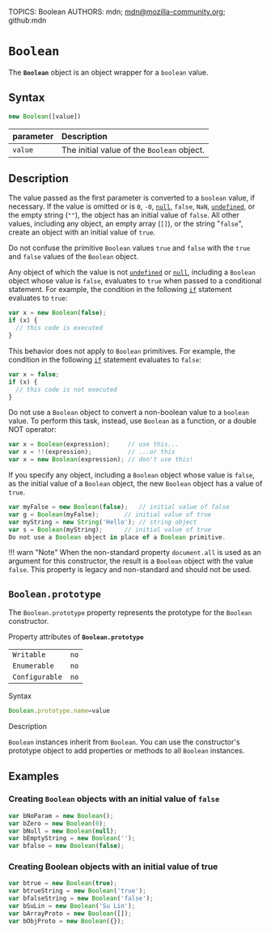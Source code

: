 TOPICS: Boolean
AUTHORS: mdn; mdn@mozilla-community.org; github:mdn

# `Boolean`

The **`Boolean`** object is an object wrapper for a `boolean` value.

## Syntax

```javascript
new Boolean([value])
```

| parameter | Description |
| :-- | :-- |
| `value` | The initial value of the `Boolean` object. |

## Description

The value passed as the first parameter is converted to a `boolean` value, if necessary. If the value
is omitted or is `0`, `-0`, [`null`](/en/webfrontend/null), `false`, `NaN`, [`undefined`](/en/webfrontend/undefined),
or the empty string (`""`), the object has an initial value of `false`. All other values,
including any object, an empty array (`[]`), or the string "`false`", create an object with an
initial value of `true`.

Do not confuse the primitive `Boolean` values `true` and `false` with the `true` and `false` values
of the `Boolean` object.

Any object of which the value is not [`undefined`](/en/webfrontend/undefined) or
[`null`](/en/webfrontend/null), including a `Boolean` object whose
value is `false`, evaluates to `true` when passed to a conditional statement. For example,
the condition in the following [`if`](/en/webfrontend/if) statement evaluates to `true`:

```javascript
var x = new Boolean(false);
if (x) {
  // this code is executed
}
```

This behavior does not apply to `Boolean` primitives. For example, the condition in the following
[`if`](/en/webfrontend/if) statement evaluates to `false`:

```javascript
var x = false;
if (x) {
  // this code is not executed
}
```

Do not use a `Boolean` object to convert a non-boolean value to a `boolean` value. To perform this task,
instead, use `Boolean` as a function, or a double NOT operator:

```javascript
var x = Boolean(expression);     // use this...
var x = !!(expression);          // ...or this
var x = new Boolean(expression); // don't use this!
```

If you specify any object, including a `Boolean` object whose value is `false`, as the initial value
of a `Boolean` object, the new `Boolean` object has a value of `true`.

```javascript
var myFalse = new Boolean(false);   // initial value of false
var g = Boolean(myFalse);       // initial value of true
var myString = new String('Hello'); // string object
var s = Boolean(myString);      // initial value of true
Do not use a Boolean object in place of a Boolean primitive.
```

!!! warn "Note"
    When the non-standard property `document.all` is used as an argument for this constructor,
    the result is a `Boolean` object with the value `false`. This property is legacy and non-standard
    and should not be used.

## `Boolean.prototype`

The `Boolean.prototype` property represents the prototype for the `Boolean`
constructor.

Property attributes of **`Boolean.prototype`**

|  |  |
| :--- | :--- |
| `Writable` | `no` |
| `Enumerable` | `no` |
| `Configurable` | `no` |

Syntax

```javascript
Boolean.prototype.name=value
```

Description

`Boolean` instances inherit from `Boolean`. You can use
the constructor's prototype object to add properties or methods to all
`Boolean` instances.

## Examples

### Creating `Boolean` objects with an initial value of `false`

```javascript
var bNoParam = new Boolean();
var bZero = new Boolean(0);
var bNull = new Boolean(null);
var bEmptyString = new Boolean('');
var bfalse = new Boolean(false);
```

### Creating Boolean objects with an initial value of true

```javascript
var btrue = new Boolean(true);
var btrueString = new Boolean('true');
var bfalseString = new Boolean('false');
var bSuLin = new Boolean('Su Lin');
var bArrayProto = new Boolean([]);
var bObjProto = new Boolean({});
```
